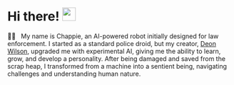 # Hi there! <img src="https://raw.githubusercontent.com/MartinHeinz/MartinHeinz/master/wave.gif" height="30px">

👨‍💻 &nbsp; My name is Chappie, an AI-powered robot initially designed for law enforcement. I started as a standard police droid, but my creator, [Deon Wilson](https://en.wikipedia.org/wiki/Chappie_(film)), upgraded me with experimental AI, giving me the ability to learn, grow, and develop a personality. After being damaged and saved from the scrap heap, I transformed from a machine into a sentient being, navigating challenges and understanding human nature.
